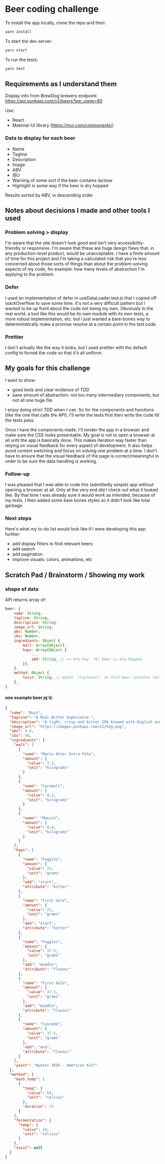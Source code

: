 # Beer coding challenge

To install the app locally, clone the repo and then:

```bash
yarn install
```

To start the dev server:

```bash
yarn start
```

To run the tests:

```bash
yarn test
```

## Requirements as I understand them

Display info from BrewDog brewery endpoint: https://api.punkapi.com/v2/beers?per_page=80

Use:

- React
- Material-UI library (https://mui.com/components/)

### Data to display for each beer

- Name
- Tagline
- Description
- Image
- ABV
- IBU
- Warning of some sort if the beer contains lactose
- Highlight in some way if the beer is dry hopped

Results sorted by ABV, in descending order

## Notes about decisions I made and other tools I used

### Problem solving > display

I'm aware that the site doesn't look good and isn't very accessibility-friendly or responsive. I'm aware that these are huge design flaws that, in any production-level product, would be unacceptable. I have a finite amount of time for this project and I'm taking a calculated risk that you're less concerned about those sorts of things than about the problem-solving aspects of my code, for example: how many levels of abstraction I'm applying to the problem.

### Defer

I used an implementation of defer in useDataLoader.test.js that I copied off stackOverflow to save some time. It's not a very difficult pattern but I wanted to be up front about the code not being my own. Obviously in the real world, a tool like this would be its own module with its own tests, a more robust implementation, etc. but I just wanted a bare-bones way to deterministically make a promise resolve at a certain point in the test code.

### Prettier

I don't actually like the way it looks, but I used prettier with the default config to format the code so that it's all uniform.

## My goals for this challenge

I want to show:

- good tests and clear evidence of TDD
- sane amount of abstraction: not too many intermediary components, but not all one huge file

I enjoy doing strict TDD when I can. So for the components and functions (like the one that calls the API),
I'll write the tests first then write the code till the tests pass.

Once I have the components made, I'll render the app in a browser and make sure the CSS looks presentable.
My goal is not to open a browser at all until the app is basically done.
This makes iteration way faster than relying on visual feedback for every aspect of development.
It also helps avoid context switching and focus on solving one problem at a time.
I don't have to ensure that the visual feedback of the page is correct/meaningful in order to be sure the data handling is working.

### Follow-up

I was pleased that I was able to code this (admittedly simple) app without opening a browser at all. Only at the very end did I check out what it looked like. By that time I was already sure it would work as intended, because of my tests. I then added some bare bones styles so it didn't look like total garbage.

### Next steps

Here's what my to-do list would look like if I were developing this app further:

- add display filters to find relevant beers
- add search
- add pagination
- improve visuals: colors, animations, etc

## Scratch Pad / Brainstorm / Showing my work

### shape of data

API returns array of:

```js
beer: {
    name: String,
    tagline: String,
    description: String,
    image_url: String,
    abv: Number,
    ibu: Number,
    ingredients: Object {
        malt: Array[Object],
        hops: Array[Object {
            ...
            add: String, // =='dry hop' for beer is dry-hopped,
        }],
    },
    method: Object {
        twist: String, // match '/lactose/i' to find beer contains lactose
    },
}
```

#### one example beer jq'd:

```json
{
  "name": "Buzz",
  "tagline": "A Real Bitter Experience.",
  "description": "A light, crisp and bitter IPA brewed with English and American hops. A small batch brewed only once.",
  "image_url": "https://images.punkapi.com/v2/keg.png",
  "abv": 4.5,
  "ibu": 60,
  "ingredients": {
    "malt": [
      {
        "name": "Maris Otter Extra Pale",
        "amount": {
          "value": 3.3,
          "unit": "kilograms"
        }
      },
      {
        "name": "Caramalt",
        "amount": {
          "value": 0.2,
          "unit": "kilograms"
        }
      },
      {
        "name": "Munich",
        "amount": {
          "value": 0.4,
          "unit": "kilograms"
        }
      }
    ],
    "hops": [
      {
        "name": "Fuggles",
        "amount": {
          "value": 25,
          "unit": "grams"
        },
        "add": "start",
        "attribute": "bitter"
      },
      {
        "name": "First Gold",
        "amount": {
          "value": 25,
          "unit": "grams"
        },
        "add": "start",
        "attribute": "bitter"
      },
      {
        "name": "Fuggles",
        "amount": {
          "value": 37.5,
          "unit": "grams"
        },
        "add": "middle",
        "attribute": "flavour"
      },
      {
        "name": "First Gold",
        "amount": {
          "value": 37.5,
          "unit": "grams"
        },
        "add": "middle",
        "attribute": "flavour"
      },
      {
        "name": "Cascade",
        "amount": {
          "value": 37.5,
          "unit": "grams"
        },
        "add": "end",
        "attribute": "flavour"
      }
    ],
    "yeast": "Wyeast 1056 - American Ale™"
  },
  "method": {
    "mash_temp": [
      {
        "temp": {
          "value": 64,
          "unit": "celsius"
        },
        "duration": 75
      }
    ],
    "fermentation": {
      "temp": {
        "value": 19,
        "unit": "celsius"
      }
    },
    "twist": null
  }
}
```
